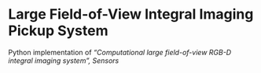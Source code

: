 # Large Field-of-View Integral Imaging Pickup System
Python implementation of _“Computational large field-of-view RGB-D integral imaging system”, Sensors_
